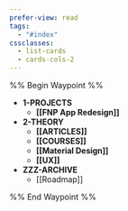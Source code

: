 ```yaml
---
prefer-view: read
tags:
  - "#index"
cssclasses:
  - list-cards
  - cards-cols-2
---
```

%% Begin Waypoint %%
- **1-PROJECTS**
	- **[[FNP App Redesign]]**
- **2-THEORY**
	- **[[ARTICLES]]**
	- **[[COURSES]]**
	- **[[Material Design]]**
	- **[[UX]]**
- **ZZZ-ARCHIVE**
	- [[Roadmap]]

%% End Waypoint %%